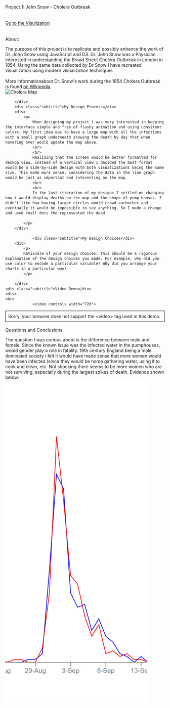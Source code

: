 <html>
<head>
	<meta charset="utf-8">
	<title>DataVis Project01</title>
	<link type="text/css" rel="stylesheet" href="css/stylesheet.css"/>
	<style>
	</style>
</head>
<body>
	<div>
		<div class="title">Project 1: John Snow - Cholera Outbreak</div>
		<br/>
		<br/>
         <div> <a href="proj1_vis.html">Go to the Visulization</a></div>
        <br/>
		<br/>
		<div class="subtitle">About:</div>
		<div>
			<p>
				The purpose of this project is to replicate and possibly enhance the work of Dr. John Snow using JavaScript and D3. Dr. John Snow was a Physician interested in understanding the Broad Street Cholera Outbreak in London in 1854; Using the same data collected by Dr Snow I have recreated visualization using modern visualization techniques
                <br><br>
				More informationabout Dr. Snow's work during the 1854 Cholera Outbreak is found <a href="https://en.wikipedia.org/wiki/1854_Broad_Street_cholera_outbreak"> on Wikipedia</a>.
                <br>
                <img src="https://upload.wikimedia.org/wikipedia/commons/2/27/Snow-cholera-map-1.jpg"
					alt="Cholera Map"
					style="width:500px"
				/>
			</p>
				
		</div>
		<div class="subtitle">My Design Process</div>
		<div>
			<p>
                When designing my project i was very interested in keeping the interface simple and free of flashy animation and using consitent colors. My first idea was to have a large map with all the infections with a small graph underneath showing the death by day that when hovering over would update the map above.
                <br>
                <br>
                Realizing that the screen would be better formatted for deskop view, instead of a vertical view I decided the best format would be a side-by-side design with both visualizations being the same size. This made more sense, considering the data in the line graph would be just as important and interesting as the map.
                <br>
                <br>
                In the last itteration of my designs I settled on changing how i would display deaths on the map and the shape of pump houses. I didn't like how having larger circles would crowd eachother and eventually it would be impossible to see anything. So I made a change and used small dots the represented the dead.

            </p>
		</div>
        
        		<div class="subtitle">My Design Choices</div>
		<div>
            <p>
            Rationale of your design choices: This should be a rigorous explanation of the design choices you made. For example, why did you use color to encode a particular variable? Why did you arrange your charts in a particular way?
            </p>
	    
		</div>
	<div class="subtitle">Video Demo</div>
	<div>
	<br>
		        <video controls width="720">
  <source src="resource/vis_demo.mp4" type="video/mp4">
<div style="border: 1px solid black ; padding: 8px ;">
Sorry, your browser does not support the &lt;video&gt; tag used in this demo.
</div>
</video>
</div>
<br>
<div>
        		<div class="subtitle">Questions and Conclusions</div>
		<div>
			<p>
            The question I was curious about is the difference between male and female. Since the known issue was the infected water in the pumphouses, would gender play a role in fatality. 19th century England being a male dominated society i felt it would have made sense that more women would have been infected (since they would be home gathering water, using it to cook and clean, etc. Not shocking there seems to be more women who are not surviving, especially during the largest spikes of death. Evidence shown below:
<br>
		<img src="resource/con_f.PNG"
					alt="Female Death Spike"
				/>
            </p>
		</div>
	</div>
	</div>
</body>


</html>
